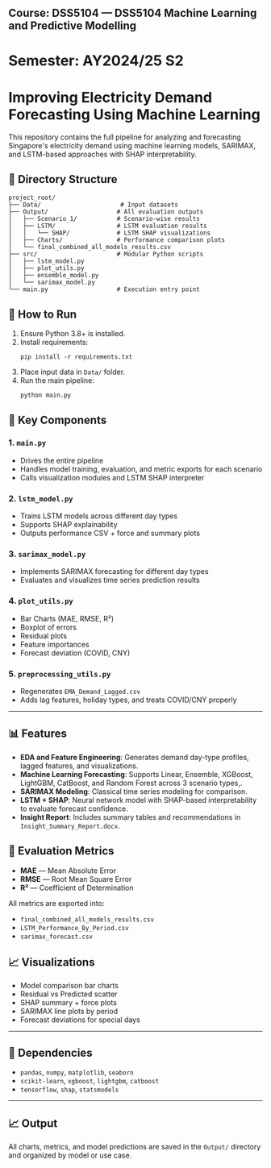## Course: DSS5104 — DSS5104 Machine Learning and Predictive Modelling 
# Semester: AY2024/25 S2

# Improving Electricity Demand Forecasting Using Machine Learning

This repository contains the full pipeline for analyzing and forecasting Singapore's electricity demand using machine learning models, SARIMAX, and LSTM-based approaches with SHAP interpretability.

## 📁 Directory Structure
```
project_root/
├── Data/                      # Input datasets
├── Output/                   # All evaluation outputs
│   ├── Scenario_1/           # Scenario-wise results
│   ├── LSTM/                 # LSTM evaluation results
│   │   └── SHAP/             # LSTM SHAP visualizations
│   ├── Charts/               # Performance comparison plots
│   └── final_combined_all_models_results.csv
├── src/                      # Modular Python scripts
│   ├── lstm_model.py
│   ├── plot_utils.py
│   ├── ensemble_model.py
│   └── sarimax_model.py
└── main.py                   # Execution entry point
```

## 🚀 How to Run

1. Ensure Python 3.8+ is installed.
2. Install requirements:
   ```
   pip install -r requirements.txt
   ```
3. Place input data in `Data/` folder.
4. Run the main pipeline:
   ```
   python main.py
   ```

## 🧱 Key Components

### 1. `main.py`
- Drives the entire pipeline
- Handles model training, evaluation, and metric exports for each scenario
- Calls visualization modules and LSTM SHAP interpreter

### 2. `lstm_model.py`
- Trains LSTM models across different day types
- Supports SHAP explainability
- Outputs performance CSV + force and summary plots

### 3. `sarimax_model.py`
- Implements SARIMAX forecasting for different day types
- Evaluates and visualizes time series prediction results

### 4. `plot_utils.py`
- Bar Charts (MAE, RMSE, R²)
- Boxplot of errors
- Residual plots
- Feature importances
- Forecast deviation (COVID, CNY)

### 5. `preprocessing_utils.py`
- Regenerates `EMA_Demand_Lagged.csv`
- Adds lag features, holiday types, and treats COVID/CNY properly

---


## 📊 Features

- **EDA and Feature Engineering**: Generates demand day-type profiles, lagged features, and visualizations.
- **Machine Learning Forecasting**: Supports Linear, Ensemble, XGBoost, LightGBM, CatBoost, and Random Forest across 3 scenario types,.
- **SARIMAX Modeling**: Classical time series modeling for comparison.
- **LSTM + SHAP**: Neural network model with SHAP-based interpretability to evaluate forecast confidence.
- **Insight Report**: Includes summary tables and recommendations in `Insight_Summary_Report.docx`.

## 🧪 Evaluation Metrics
- **MAE** — Mean Absolute Error
- **RMSE** — Root Mean Square Error
- **R²** — Coefficient of Determination

All metrics are exported into:
- `final_combined_all_models_results.csv`
- `LSTM_Performance_By_Period.csv`
- `sarimax_forecast.csv`

## 📈 Visualizations
- Model comparison bar charts
- Residual vs Predicted scatter
- SHAP summary + force plots
- SARIMAX line plots by period
- Forecast deviations for special days

---

## 📌 Dependencies
- `pandas`, `numpy`, `matplotlib`, `seaborn`
- `scikit-learn`, `xgboost`, `lightgbm`, `catboost`
- `tensorflow`, `shap`, `statsmodels`

---


## 📈 Output

All charts, metrics, and model predictions are saved in the `Output/` directory and organized by model or use case.










